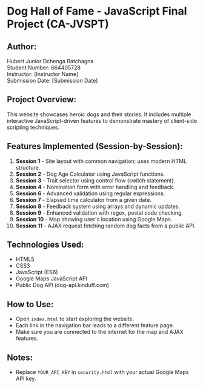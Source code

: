 # Dog Hall of Fame - JavaScript Final Project (CA-JVSPT)

## Author:
Hubert Junior Dchenga Batchagna  
Student Number: 664405728  
Instructor: [Instructor Name]  
Submission Date: [Submission Date]

## Project Overview:
This website showcases heroic dogs and their stories. It includes multiple interactive JavaScript-driven features to demonstrate mastery of client-side scripting techniques.

## Features Implemented (Session-by-Session):
1. **Session 1** - Site layout with common navigation; uses modern HTML structure.
2. **Session 2** - Dog Age Calculator using JavaScript functions.
3. **Session 3** - Trait selector using control flow (switch statement).
4. **Session 4** - Nomination form with error handling and feedback.
5. **Session 6** - Advanced validation using regular expressions.
6. **Session 7** - Elapsed time calculator from a given date.
7. **Session 8** - Feedback system using arrays and dynamic updates.
8. **Session 9** - Enhanced validation with regex, postal code checking.
9. **Session 10** - Map showing user's location using Google Maps.
10. **Session 11** - AJAX request fetching random dog facts from a public API.

## Technologies Used:
- HTML5
- CSS3
- JavaScript (ES6)
- Google Maps JavaScript API
- Public Dog API (dog-api.kinduff.com)

## How to Use:
- Open `index.html` to start exploring the website.
- Each link in the navigation bar leads to a different feature page.
- Make sure you are connected to the internet for the map and AJAX features.

## Notes:
- Replace `YOUR_API_KEY` in `security.html` with your actual Google Maps API key.
